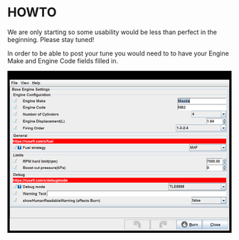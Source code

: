 # HOWTO

We are only starting so some usability would be less than perfect in the beginning. Please stay tuned!

In order to be able to post your tune you would need to to have your Engine Make and Engine Code fields filled in.

![x](overview/TS_generated/dialog_Base_Engine_Settings.png)

